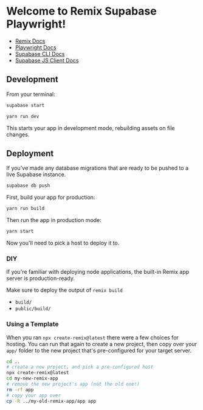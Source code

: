 # Welcome to Remix Supabase Playwright!

- [Remix Docs](https://remix.run/docs)
- [Playwright Docs](https://playwright.dev/docs/intro)
- [Supabase CLI Docs](https://supabase.com/docs/guides/cli)
- [Supabase JS Client Docs](https://supabase.com/docs/reference/javascript/introduction)

## Development

From your terminal:

```sh
supabase start
```

```sh
yarn run dev
```

This starts your app in development mode, rebuilding assets on file changes.

## Deployment

If you've made any database migrations that are ready to be pushed to a live Supabase instance.

```sh
supabase db push
```

First, build your app for production:

```sh
yarn run build
```

Then run the app in production mode:

```sh
yarn start
```

Now you'll need to pick a host to deploy it to.

### DIY

If you're familiar with deploying node applications, the built-in Remix app server is production-ready.

Make sure to deploy the output of `remix build`

- `build/`
- `public/build/`

### Using a Template

When you ran `npx create-remix@latest` there were a few choices for hosting. You can run that again to create a new project, then copy over your `app/` folder to the new project that's pre-configured for your target server.

```sh
cd ..
# create a new project, and pick a pre-configured host
npx create-remix@latest
cd my-new-remix-app
# remove the new project's app (not the old one!)
rm -rf app
# copy your app over
cp -R ../my-old-remix-app/app app
```
